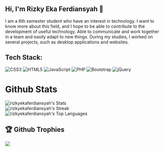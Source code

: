 ## Hi, I'm Rizky Eka Ferdiansyah 👋
I am a 6th semester student who have an interest in technology. I want to know more about this field, and I hope to be able to contribute to the development of useful technology. Able to communicate and work together in a team and easily adapt to new things. During my studies, I worked on several projects, such as desktop applications and websites.

## Tech Stack:
![CSS3](https://img.shields.io/badge/css3-%231572B6.svg?style=for-the-badge&logo=css3&logoColor=white) ![HTML5](https://img.shields.io/badge/html5-%23E34F26.svg?style=for-the-badge&logo=html5&logoColor=white)  ![JavaScript](https://img.shields.io/badge/javascript-%23323330.svg?style=for-the-badge&logo=javascript&logoColor=%23F7DF1E) ![PHP](https://img.shields.io/badge/php-%23777BB4.svg?style=for-the-badge&logo=php&logoColor=white) ![Bootstrap](https://img.shields.io/badge/bootstrap-%238511FA.svg?style=for-the-badge&logo=bootstrap&logoColor=white) ![jQuery](https://img.shields.io/badge/jquery-%230769AD.svg?style=for-the-badge&logo=jquery&logoColor=white)

# Github Stats
![rizkyekaferdiansyah's Stats](https://github-readme-stats.vercel.app/api?username=rizkyekaferdiansyah&theme=tokyonight&show_icons=true&hide_border=false&count_private=false)<br/>
![rizkyekaferdiansyah's Streak](https://github-readme-streak-stats.herokuapp.com/?user=rizkyekaferdiansyah&theme=tokyonight&hide_border=false)</br>
![rizkyekaferdiansyah's Top Languages](https://github-readme-stats.vercel.app/api/top-langs/?username=rizkyekaferdiansyah&theme=tokyonight&show_icons=true&hide_border=false&layout=compact)
## 🏆 Github Trophies
![](https://github-profile-trophy.vercel.app/?username=rizkyekaferdiansyah&theme=flat&no-frame=false&no-bg=false&margin-w=4)
